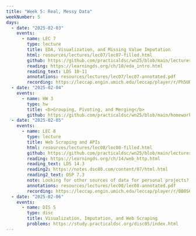 ```yaml
---
title: "Week 5: Real, Messy Data"
weekNumber: 5
days:
  - date: "2025-02-03"
    events:
      - name: LEC 7
        type: lecture
        title: EDA, Visualization, and Missing Value Imputation
        html: resources/lectures/lec07/lec07-filled.html
        github: https://github.com/practicaldsc/wn25/blob/main/lectures/lec07/
        reading: https://learningds.org/ch/10/eda_intro.html
        reading_text: LDS 10-11
        annotations: resources/lectures/lec07/lec07-annotated.pdf
        recording: https://leccap.engin.umich.edu/leccap/player/r/Ph5UR6
  - date: "2025-02-04"
    events:
      - name: HW 3
        type: hw
        title: <b>Grouping, Pivoting, and Merging</b>
        github: https://github.com/practicaldsc/wn25/blob/main/homeworks/hw03/hw03.ipynb
  - date: "2025-02-05"
    events:
      - name: LEC 8
        type: lecture
        title: Web Scraping and APIs
        html: resources/lectures/lec08/lec08-filled.html
        github: https://github.com/practicaldsc/wn25/blob/main/lectures/lec08/
        reading: https://learningds.org/ch/14/web_http.html
        reading_text: LDS 14.3
        reading2: https://notes.dsc80.com/content/07/html.html
        reading2_text: DSP 7.3
        note: Looking for other sources of data for personal projects? Check out our <a href="resources#finding-datasets">Resources</a> page.
        annotations: resources/lectures/lec08/lec08-annotated.pdf
        recording: https://leccap.engin.umich.edu/leccap/player/r/BB8S6K
  - date: "2025-02-06"
    events:
      - name: DIS 5
        type: disc
        title: Visualization, Imputation, and Web Scraping
        problems: https://study.practicaldsc.org/disc05/index.html
---
```

